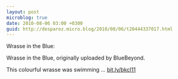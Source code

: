 ```yaml
---
layout: post
microblog: true
date: 2010-08-06 03:00 +0300
guid: http://desparoz.micro.blog/2010/08/06/t20444337017.html
---
```

Wrasse in the Blue: 

Wrasse in the Blue, originally uploaded by BlueBeyond.

This colourful wrasse was swimming ... [bit.ly/bkcI11](http://bit.ly/bkcI11)
